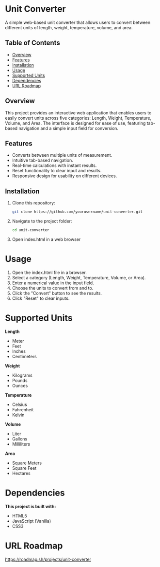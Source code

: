 # Unit Converter

A simple web-based unit converter that allows users to convert between different units of length, weight, temperature, volume, and area.

## Table of Contents
- [Overview](#overview)
- [Features](#features)
- [Installation](#installation)
- [Usage](#usage)
- [Supported Units](#supported-units)
- [Dependencies](#dependencies)
- [URL Roadmap](#url-roadmap)

## Overview
This project provides an interactive web application that enables users to easily convert units across five categories: Length, Weight, Temperature, Volume, and Area. The interface is designed for ease of use, featuring tab-based navigation and a simple input field for conversion.

## Features
- Converts between multiple units of measurement.
- Intuitive tab-based navigation.
- Real-time calculations with instant results.
- Reset functionality to clear input and results.
- Responsive design for usability on different devices.

## Installation
1. Clone this repository:
   ```sh
   git clone https://github.com/yourusername/unit-converter.git
   ```
2. Navigate to the project folder:
    ```sh
    cd unit-converter
    ```
3. Open index.html in a web browser

# Usage
1. Open the index.html file in a browser.
2. Select a category (Length, Weight, Temperature, Volume, or Area).
3. Enter a numerical value in the input field.
4. Choose the units to convert from and to.
5. Click the "Convert" button to see the results.
6. Click "Reset" to clear inputs.

# Supported Units
**Length**
* Meter
* Feet
* Inches
* Centimeters

**Weight**
* Kilograms
* Pounds
* Ounces

**Temperature**
* Celsius
* Fahrenheit
* Kelvin

**Volume**
* Liter
* Gallons
* Milliliters

**Area**
* Square Meters
* Square Feet
* Hectares

# Dependencies
**This project is built with:**

* HTML5
* JavaScript (Vanilla)
* CSS3

# URL Roadmap

https://roadmap.sh/projects/unit-converter